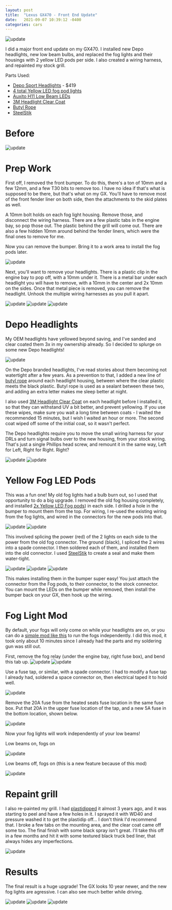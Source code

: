 ```yaml
---
layout: post
title:  "Lexus GX470 - Front End Update"
date:   2021-09-07 10:39:12 -0400
categories: cars
---
```


![update](/images/update/17.jpg)

I did a major front end update on my GX470. I installed new Depo headlights, new low beam bulbs, and replaced the fog lights and their housings with 2 yellow LED pods per side. I also created a wiring harness, and repainted my stock grill. 

Parts Used:
* [Depo Sport Headlights](https://www.ebay.com/itm/363114381800) - $419
* [4 total Yellow LED fog pod lights](https://amzn.to/38KrTG8) 
* [Auxito H11 Low Beam LEDs](https://amzn.to/3zRfUCI) 
* [3M Headlight Clear Coat](https://amzn.to/3hauZba) 
* [Butyl Rope](https://amzn.to/3yV3Leu) 
* [SteelStik](https://amzn.to/38PEFmF) 

# Before

![update](/images/update/1.jpg)

# Prep Work

First off, I removed the front bumper. To do this, there's a ton of 10mm and a few 12mm, and a few T30 bits to remove too. I have no idea if that's what is supposed to be there, but that's what on my GX. You'll have to remove most of the front fender liner on both side, then the attachments to the skid plates as well. 

A 10mm bolt holds on each fog light housing. Remove those, and disconnect the wiring harness. There are a few plastic tabs in the engine bay, so pop those out. The plastic behind the grill will come out. There are also a few hidden 10mm around behind the fender liners, which were the final ones to remove for me. 

Now you can remove the bumper. Bring it to a work area to install the fog pods later. 

![update](/images/update/7.jpg)

Next, you'll want to remove your headlights. There is a plastic clip in the engine bay to pop off, with a 10mm under it. There is a metal bar under each headlight you will have to remove, with a 10mm in the center and 2x 10mm on the sides. Once that metal piece is removed, you can remove the headlight. Unhook the multiple wiring harnesses as you pull it apart. 

![update](/images/update/3.jpg)
![update](/images/update/2.jpg)
![update](/images/update/4.jpg)

# Depo Headlights

My OEM headlights have yellowed beyond saving, and I've sanded and clear coated them 3x in my ownership already. So I decided to splurge on some new Depo headlights!

![update](/images/update/5.jpg)

On the Depo branded headlights, I've read stories about them becoming not watertight after a few years. As a prevention to that, I added a new line of [butyl rope](https://amzn.to/3yV3Leu) around each headlight housing, between where the clear plastic meets the black plastic. Butyl rope is used as a sealant between these two, and adding an extra letter makes me sleep better at night. 

I also used [3M Headlight Clear Coat](https://amzn.to/3hauZba) on each headlight before I installed it, so that they can withstand UV a bit better, and prevent yellowing. If you use these wipes, make sure you wait a long time between coats - I waited the recommended 15 minutes, but I wish I waited an hour or more. The second coat wiped off some of the initial coat, so it wasn't perfect. 

The Depo headlights require you to move the small wiring harness for your DRLs and turn signal bulbs over to the new housing, from your stock wiring. That's just a single Phillips head screw, and remount it in the same way, Left for Left, Right for Right. Right?

![update](/images/update/6.jpg)
![update](/images/update/8.jpg)

# Yellow Fog LED Pods 

This was a fun one! My old fog lights had a bulb burn out, so I used that opportunity to do a big upgrade. I removed the old fog housing completely, and installed [2x Yellow LED Fog pods](https://amzn.to/38KrTG8)) in each side. I drilled a hole in the bumper to mount them from the top. For wiring, I re-used the existing wiring from the fog lights, and wired in the connectors for the new pods into that. 

![update](/images/update/12.jpg)
![update](/images/update/13.jpg)

This involved splicing the power (red) of the 2 lights on each side to the power from the old fog connector. The ground (black), I spliced the 2 wires into a spade connector. I then soldered each of them, and installed them into the old connector. I used [SteelStik](https://amzn.to/38PEFmF) to create a seal and make them water-tight. 

![update](/images/update/9.jpg)
![update](/images/update/10.jpg)
![update](/images/update/11.jpg)

This makes installing them in the bumper super easy! You just attach the connector from the Fog pods, to their connector, to the stock connector. You can mount the LEDs on the bumper while removed, then install the bumper back on your GX, then hook up the wiring. 

# Fog Light Mod

By default, your fogs will only come on while your headlights are on, or you can do a [simple mod like this](https://www.youtube.com/watch?v=_hG-ZVaFDjA) to run the fogs independently. I did this mod, it took only about 10 minutes since I already had the parts and my soldering gun was still out. 

First, remove the fog relay (under the engine bay, right fuse box), and bend this tab up. 
![update](/images/update/18.jpg)
![update](/images/update/19.jpg)

Use a fuse tap, or similar, with a spade connector. I had to modify a fuse tap I already had, soldered a space connector on, then electrical taped it to hold well. 

![update](/images/update/20.jpg)

Remove the 20A fuse from the heated seats fuse location in the same fuse box. Put that 20A in the upper fuse location of the tap, and a new 5A fuse in the bottom location, shown below. 

![update](/images/update/21.jpg)

Now your fog lights will work independently of your low beams! 

Low beams on, fogs on

![update](/images/update/22.jpg)

Low beams off, fogs on (this is a new feature because of this mod)

![update](/images/update/23.jpg)


# Repaint grill

I also re-painted my grill. I had [plastidipped](https://rskelton.com/Plasti-Dip-GX470-Grill/) it almost 3 years ago, and it was starting to peel and have a few holes in it. I sprayed it with WD40 and pressure washed it to get the plastidip off... I don't think I'd recommend that. I broke a few tabs on the mounting area, and the clear coat came off some too. The final finish with some black spray isn't great. I'll take this off in a few months and hit it with some textured black truck bed liner, that always hides any imperfections. 

![update](/images/update/14.jpg)

# Results

The final result is a huge upgrade! The GX looks 10 year newer, and the new fog lights are agressive. I can also see much better while driving. 

![update](/images/update/15.jpg)
![update](/images/update/16.jpg)
![update](/images/update/17.jpg)
